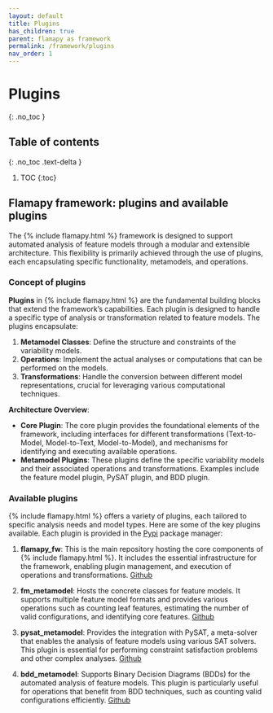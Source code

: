 ```yaml
---
layout: default
title: Plugins
has_children: true
parent: flamapy as framework
permalink: /framework/plugins
nav_order: 1
---
```


# Plugins
{: .no_toc }

## Table of contents
{: .no_toc .text-delta }

1. TOC
{:toc}

## Flamapy framework: plugins and available plugins

The {% include flamapy.html %} framework is designed to support automated analysis of feature models through a modular and extensible architecture. This flexibility is primarily achieved through the use of plugins, each encapsulating specific functionality, metamodels, and operations.

### Concept of plugins

**Plugins** in {% include flamapy.html %} are the fundamental building blocks that extend the framework’s capabilities. Each plugin is designed to handle a specific type of analysis or transformation related to feature models. The plugins encapsulate:
1. **Metamodel Classes**: Define the structure and constraints of the variability models.
2. **Operations**: Implement the actual analyses or computations that can be performed on the models.
3. **Transformations**: Handle the conversion between different model representations, crucial for leveraging various computational techniques.

**Architecture Overview**:
- **Core Plugin**: The core plugin provides the foundational elements of the framework, including interfaces for different transformations (Text-to-Model, Model-to-Text, Model-to-Model), and mechanisms for identifying and executing available operations.
- **Metamodel Plugins**: These plugins define the specific variability models and their associated operations and transformations. Examples include the feature model plugin, PySAT plugin, and BDD plugin.

### Available plugins

{% include flamapy.html %} offers a variety of plugins, each tailored to specific analysis needs and model types. Here are some of the key plugins available. Each plugin is provided in the [Pypi](https://pypi.org/project/flamapy/) package manager:

1. **flamapy_fw**: This is the main repository hosting the core components of {% include flamapy.html %}. It includes the essential infrastructure for the framework, enabling plugin management, and execution of operations and transformations. [Github](https://github.com/flamapy/flamapy_fw)

2. **fm_metamodel**: Hosts the concrete classes for feature models. It supports multiple feature model formats and provides various operations such as counting leaf features, estimating the number of valid configurations, and identifying core features. [Github](https://github.com/flamapy/fm_metamodel)

3. **pysat_metamodel**: Provides the integration with PySAT, a meta-solver that enables the analysis of feature models using various SAT solvers. This plugin is essential for performing constraint satisfaction problems and other complex analyses. [Github](https://github.com/flamapy/pysat_metamodel)

4. **bdd_metamodel**: Supports Binary Decision Diagrams (BDDs) for the automated analysis of feature models. This plugin is particularly useful for operations that benefit from BDD techniques, such as counting valid configurations efficiently. [Github](https://github.com/flamapy/bdd_metamodel)
